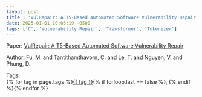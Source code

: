```yaml
---
layout: post
title : 'VulRepair: A T5-Based Automated Software Vulnerability Repair'
date: 2025-01-01 10:03:19 -0500
tags: ['C', 'Vulnerability Repair', 'Transformer', 'Tokenizer']
---
```

Paper: [VulRepair: A T5-Based Automated Software Vulnerability Repair](https://dl-acm-org.proxy.library.nd.edu/doi/pdf/10.1145/3540250.3549098)

Author: Fu, M. and Tantithamthavorn, C. and Le, T. and Nguyen, V. and Phung, D.




 Tags:  
        <span>{% for tag in page.tags %}<a href="/tags/#{{ tag | slugify }}">{{ tag }}</a>{% if forloop.last == false %}, {% endif %}{% endfor %}</span>
